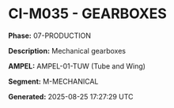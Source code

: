 # CI-M035 - GEARBOXES

**Phase:** 07-PRODUCTION

**Description:** Mechanical gearboxes

**AMPEL:** AMPEL-01-TUW (Tube and Wing)

**Segment:** M-MECHANICAL

**Generated:** 2025-08-25 17:27:29 UTC
